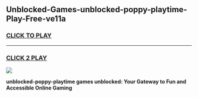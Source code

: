 
## Unblocked-Games-unblocked-poppy-playtime-Play-Free-ve11a
<h3>
<a href="https://premium76.site?title=unblocked-poppy-playtime&ref=17A">CLICK TO PLAY</a></h3>
<hr>

<h3>
<a href="https://premium76.site?title=unblocked-poppy-playtime&ref=17A">CLICK 2 PLAY</a>
  
</h3>

<a href="https://premium76.site?title=unblocked-poppy-playtime&ref=17A"><img src="https://clearcache.store/games.png"></a>


**unblocked-poppy-playtime games unblocked: Your Gateway to Fun and Accessible Online Gaming**
